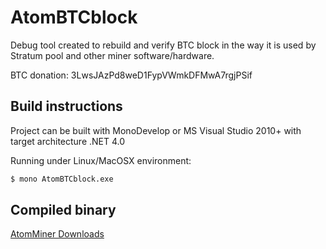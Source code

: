 # AtomBTCblock

Debug tool created to rebuild and verify BTC block in the way it is used 
by Stratum pool and other miner software/hardware.

BTC donation: 3LwsJAzPd8weD1FypVWmkDFMwA7rgjPSif

## Build instructions
Project can be built with MonoDevelop or MS Visual Studio 2010+ with target architecture .NET 4.0

Running under Linux/MacOSX environment:
```sh
$ mono AtomBTCblock.exe
```

## Compiled binary

   [AtomMiner Downloads](<http://atomminer.com/downloads/>)
